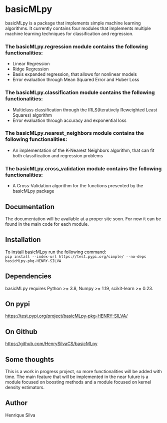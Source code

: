 # basicMLpy <br />
basicMLpy is a package that implements simple machine learning algorithms. It currently contains four modules that implements multiple machine learning techniques for classification and regression.<br />
### The basicMLpy.regression module contains the following functionalities:
* Linear Regression 
* Ridge Regression 
* Basis expanded regression, that allows for nonlinear models 
* Error evaluation through Mean Squared Error and Huber Loss
### The basicMLpy.classification module contains the following functionalities:
* Multiclass classification through the IRLS(Iteratively Reweighted Least Squares) algorithm
* Error evaluation through accuracy and exponential loss
### The basicMLpy.nearest_neighbors module contains the following functionalities:
* An implementation of the K-Nearest Neighbors algorithm, that can fit both classification and regression problems
### The basicMLpy.cross_validation module contains the following functionalities:
* A Cross-Validation algorithm for the functions presented by the basicMLpy package
## Documentation <br />
The documentation will be available at a proper site soon. For now it can be found in the main code for each module.<br />
## Installation <br />
To install basicMLpy run the following command: <br />
`pip install --index-url https://test.pypi.org/simple/ --no-deps basicMLpy-pkg-HENRY-SILVA` <br />
## Dependencies <br />
basicMLpy requires Python >= 3.8, Numpy >= 1.19, scikit-learn >= 0.23. <br />
## On pypi <br />
https://test.pypi.org/project/basicMLpy-pkg-HENRY-SILVA/<br />
## On Github <br />
https://github.com/HenrySilvaCS/basicMLpy
## Some thoughts <br />
This is a work in progress project, so more functionalities will be added with time. The main feature that will be implemented in the near future is a module focused on boosting methods and a module focused on kernel density estimators.
## Author <br />
Henrique Silva
